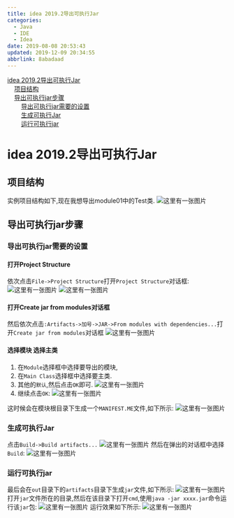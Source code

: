 ```yaml
---
title: idea 2019.2导出可执行Jar
categories: 
  - Java
  - IDE
  - Idea
date: 2019-08-08 20:53:43
updated: 2019-12-09 20:34:55
abbrlink: 8abadaad
---
```

<div id='my_toc'><a href="/blog/8abadaad/#idea-2019-2导出可执行Jar">idea 2019.2导出可执行Jar</a><br/>&nbsp;&nbsp;&nbsp;&nbsp;<a href="/blog/8abadaad/#项目结构">项目结构</a><br/>&nbsp;&nbsp;&nbsp;&nbsp;<a href="/blog/8abadaad/#导出可执行jar步骤">导出可执行jar步骤</a><br/>&nbsp;&nbsp;&nbsp;&nbsp;&nbsp;&nbsp;&nbsp;&nbsp;<a href="/blog/8abadaad/#导出可执行jar需要的设置">导出可执行jar需要的设置</a><br/>&nbsp;&nbsp;&nbsp;&nbsp;&nbsp;&nbsp;&nbsp;&nbsp;<a href="/blog/8abadaad/#生成可执行Jar">生成可执行Jar</a><br/>&nbsp;&nbsp;&nbsp;&nbsp;&nbsp;&nbsp;&nbsp;&nbsp;<a href="/blog/8abadaad/#运行可执行jar">运行可执行jar</a><br/></div><!--more-->
<script>if (navigator.platform.search('arm')==-1){document.getElementById('my_toc').style.display = 'none';}
var e,p = document.getElementsByTagName('p');while (p.length>0) {e = p[0];e.parentElement.removeChild(e);}
</script>

<!--end-->
# idea 2019.2导出可执行Jar #
## 项目结构 ##
实例项目结构如下,现在我想导出module01中的Test类.
![这里有一张图片](https://image-1257720033.cos.ap-shanghai.myqcloud.com/blog/Java/IDESetting/idea/ExportRunableJar/1.png)
## 导出可执行jar步骤 ##
### 导出可执行jar需要的设置 ###
#### 打开Project Structure ####
依次点击`File->Project Structure`打开`Project Structure`对话框:
![这里有一张图片](https://image-1257720033.cos.ap-shanghai.myqcloud.com/blog/Java/IDESetting/idea/ExportRunableJar/1-1.png)
![这里有一张图片](https://image-1257720033.cos.ap-shanghai.myqcloud.com/blog/Java/IDESetting/idea/ExportRunableJar/1-2.png)
#### 打开Create jar from modules对话框 ####
然后依次点击`:Artifacts->加号->JAR->From modules with dependencies...`打开`Create jar from modules`对话框
![这里有一张图片](https://image-1257720033.cos.ap-shanghai.myqcloud.com/blog/Java/IDESetting/idea/ExportRunableJar/2.png)
#### 选择模块 选择主类 ####
1. 在`Module`选择框中选择要导出的模块,
2. 在`Main Class`选择框中选择要主类.
3. 其他的`默认`,然后点击`OK`即可.
![这里有一张图片](https://image-1257720033.cos.ap-shanghai.myqcloud.com/blog/Java/IDESetting/idea/ExportRunableJar/3.png)
4. 继续点击`OK`:
![这里有一张图片](https://image-1257720033.cos.ap-shanghai.myqcloud.com/blog/Java/IDESetting/idea/ExportRunableJar/4.png)

这时候会在模块根目录下生成一个`MANIFEST.ME`文件,如下所示:
![这里有一张图片](https://image-1257720033.cos.ap-shanghai.myqcloud.com/blog/Java/IDESetting/idea/ExportRunableJar/5.png)
### 生成可执行Jar ###
点击`Build->Build artifacts...`
![这里有一张图片](https://image-1257720033.cos.ap-shanghai.myqcloud.com/blog/Java/IDESetting/idea/ExportRunableJar/6.png)
然后在弹出的对话框中选择`Build`:
![这里有一张图片](https://image-1257720033.cos.ap-shanghai.myqcloud.com/blog/Java/IDESetting/idea/ExportRunableJar/7.png)
### 运行可执行jar ###
最后会在`out`目录下的`artifacts`目录下生成`jar`文件,如下所示:
![这里有一张图片](https://image-1257720033.cos.ap-shanghai.myqcloud.com/blog/Java/IDESetting/idea/ExportRunableJar/8.png)
打开`jar`文件所在的目录,然后在该目录下打开`cmd`,使用`java -jar xxxx.jar`命令运行该`jar`包:
![这里有一张图片](https://image-1257720033.cos.ap-shanghai.myqcloud.com/blog/Java/IDESetting/idea/ExportRunableJar/9.png)
运行效果如下所示:
![这里有一张图片](https://image-1257720033.cos.ap-shanghai.myqcloud.com/blog/Java/IDESetting/idea/ExportRunableJar/10.png)
